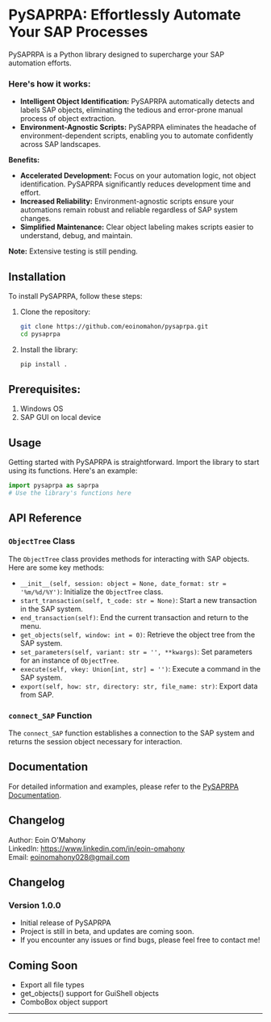 # PySAPRPA: Effortlessly Automate Your SAP Processes 

PySAPRPA is a Python library designed to supercharge your SAP automation efforts.

### Here's how it works: ###
* **Intelligent Object Identification:**  PySAPRPA automatically detects and labels SAP objects, eliminating the tedious and error-prone manual process of object extraction.
* **Environment-Agnostic Scripts:**  PySAPRPA eliminates the headache of environment-dependent scripts, enabling you to automate confidently across SAP landscapes.

**Benefits:**

* **Accelerated Development:**  Focus on your automation logic, not object identification. PySAPRPA significantly reduces development time and effort.
* **Increased Reliability:**  Environment-agnostic scripts ensure your automations remain robust and reliable regardless of SAP system changes.
* **Simplified Maintenance:**  Clear object labeling makes scripts easier to understand, debug, and maintain.

**Note:** Extensive testing is still pending. 


## Installation

To install PySAPRPA, follow these steps:

1. Clone the repository:
   ```bash
   git clone https://github.com/eoinomahon/pysaprpa.git
   cd pysaprpa
   ```

2. Install the library:
   ```bash
   pip install .
   ```

## Prerequisites:
1. Windows OS
2. SAP GUI on local device

## Usage

Getting started with PySAPRPA is straightforward. Import the library to start using its functions. Here's an example:

```python
import pysaprpa as saprpa
# Use the library's functions here
```

## API Reference

### `ObjectTree` Class

The `ObjectTree` class provides methods for interacting with SAP objects. Here are some key methods:

- `__init__(self, session: object = None, date_format: str = '%m/%d/%Y')`: Initialize the `ObjectTree` class.
- `start_transaction(self, t_code: str = None)`: Start a new transaction in the SAP system.
- `end_transaction(self)`: End the current transaction and return to the menu.
- `get_objects(self, window: int = 0)`: Retrieve the object tree from the SAP system.
- `set_parameters(self, variant: str = '', **kwargs)`: Set parameters for an instance of `ObjectTree`.
- `execute(self, vkey: Union[int, str] = '')`: Execute a command in the SAP system.
- `export(self, how: str, directory: str, file_name: str)`: Export data from SAP.

### `connect_SAP` Function

The `connect_SAP` function establishes a connection to the SAP system and returns the session object necessary for interaction.

## Documentation

For detailed information and examples, please refer to the [PySAPRPA Documentation](https://github.com/eoinomahon/PySAPRPA/wiki/Docs).

## Changelog
Author: Eoin O'Mahony\
LinkedIn: https://www.linkedin.com/in/eoin-omahony \
Email: eoinomahony028@gmail.com

## Changelog

### Version 1.0.0

- Initial release of PySAPRPA
- Project is still in beta, and updates are coming soon.
- If you encounter any issues or find bugs, please feel free to contact me!

## Coming Soon
- Export all file types
- get_objects() support for GuiShell objects
- ComboBox object support

---
